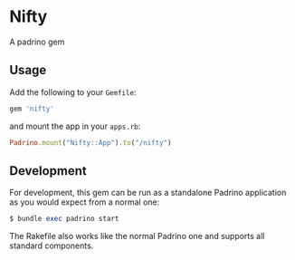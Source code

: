 # Nifty

A padrino gem

## Usage

Add the following to your `Gemfile`:

```ruby
gem 'nifty'
```

and mount the app in your `apps.rb`:

```ruby
Padrino.mount("Nifty::App").to("/nifty")
```

## Development

For development, this gem can be run as a standalone Padrino application
as you would expect from a normal one:

```ruby
$ bundle exec padrino start
```

The Rakefile also works like the normal Padrino one and supports all standard
components.
